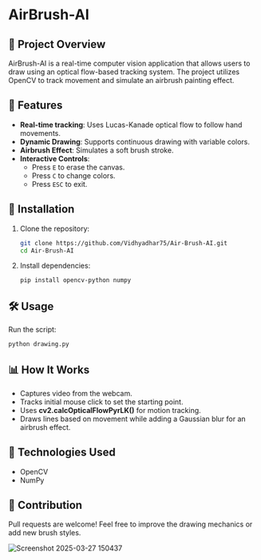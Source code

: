# AirBrush-AI

## 📌 Project Overview
AirBrush-AI is a real-time computer vision application that allows users to draw using an optical flow-based tracking system. The project utilizes OpenCV to track movement and simulate an airbrush painting effect.

## 🚀 Features
- **Real-time tracking**: Uses Lucas-Kanade optical flow to follow hand movements.
- **Dynamic Drawing**: Supports continuous drawing with variable colors.
- **Airbrush Effect**: Simulates a soft brush stroke.
- **Interactive Controls**:
  - Press `E` to erase the canvas.
  - Press `C` to change colors.
  - Press `ESC` to exit.

## 📂 Installation

1. Clone the repository:
   ```bash
   git clone https://github.com/Vidhyadhar75/Air-Brush-AI.git
   cd Air-Brush-AI
   ```
2. Install dependencies:
   ```bash
   pip install opencv-python numpy
   ```

## 🛠 Usage

Run the script:
```bash
python drawing.py
```

## 📊 How It Works
- Captures video from the webcam.
- Tracks initial mouse click to set the starting point.
- Uses **cv2.calcOpticalFlowPyrLK()** for motion tracking.
- Draws lines based on movement while adding a Gaussian blur for an airbrush effect.

## 🤖 Technologies Used
- OpenCV
- NumPy

## 📌 Contribution
Pull requests are welcome! Feel free to improve the drawing mechanics or add new brush styles.

![Screenshot 2025-03-27 150437](https://github.com/user-attachments/assets/06445420-00cc-4f09-94b3-07cd527dafd1)


